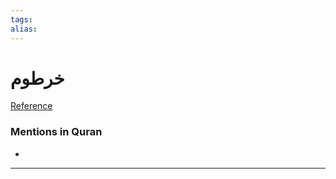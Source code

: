 ```yaml
---
tags: 
alias: 
---
```


# خرطوم

[Reference](https://corpus.quran.com/concept.jsp?id=snout)

### Mentions in Quran
- 

---

